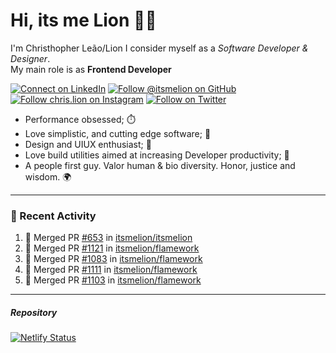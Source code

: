 # Hi, its me Lion 👋🦁

I'm Christhopher Leão/Lion
I consider myself as a _Software Developer & Designer_.<br/>My main role is as <b>Frontend Developer</b>
<br />

[![Connect on LinkedIn](https://img.shields.io/badge/--linkedin?label=LinkedIn&logo=LinkedIn&style=social)](https://www.linkedin.com/in/chrislion)
[![Follow @itsmelion on GitHub](https://img.shields.io/github/followers/itsmelion?label=follow%20%40itsmeLion&style=social)](https://github.com/itsmelion)
[![Follow chris.lion on Instagram](https://img.shields.io/badge/--instagram?label=@chris.lion&logo=Instagram&style=social)](https://instagram.com/chris.lion)
[![Follow on Twitter](https://img.shields.io/badge/--twitter?label=@ChrisLion_me&logo=Twitter&style=social)](https://twitter.com/chrislion_me)

- Performance obsessed; ⏱️
- Love simplistic, and cutting edge software; 📆
- Design and UIUX enthusiast; 🎨
- Love build utilities aimed at increasing Developer productivity; 🧰
- A people first guy. Valor human & bio diversity. Honor, justice and wisdom. 🌍

---
### 📰 Recent Activity

<!--START_SECTION:activity-->
1. 🎉 Merged PR [#653](https://github.com/itsmelion/itsmelion/pull/653) in [itsmelion/itsmelion](https://github.com/itsmelion/itsmelion)
2. 🎉 Merged PR [#1121](https://github.com/itsmelion/flamework/pull/1121) in [itsmelion/flamework](https://github.com/itsmelion/flamework)
3. 🎉 Merged PR [#1083](https://github.com/itsmelion/flamework/pull/1083) in [itsmelion/flamework](https://github.com/itsmelion/flamework)
4. 🎉 Merged PR [#1111](https://github.com/itsmelion/flamework/pull/1111) in [itsmelion/flamework](https://github.com/itsmelion/flamework)
5. 🎉 Merged PR [#1103](https://github.com/itsmelion/flamework/pull/1103) in [itsmelion/flamework](https://github.com/itsmelion/flamework)
<!--END_SECTION:activity-->

___

##### Repository
[![Netlify Status](https://api.netlify.com/api/v1/badges/9e2e6136-1ab9-42fc-8d4e-188512d5d841/deploy-status)](https://app.netlify.com/sites/lion-portfolio/deploys)
